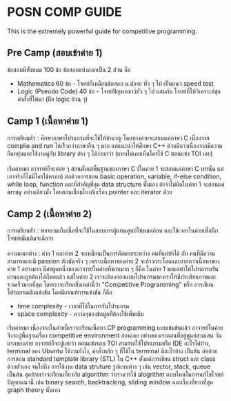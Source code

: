 # POSN COMP GUIDE
This is the extremely powerful guide for competitive programming.
## Pre Camp (สอบเข้าค่าย 1)
  ข้อสอบมีทั้งหมด 100 ข้อ ข้อสอบแบ่งออกเป็น 2 ส่วน คือ
  - Mathematics 60 ข้อ - โจทย์ก็เหมือนข้อสอบ ม.ปลาย ทั่ว ๆ ไป เป็นแนว speed test
  - Logic (Pseudo Code) 40 ข้อ - โจทย์ปัญหาเชาว์ทั่ว ๆ ไป ผสมกับ โจทย์ที่ให้วิเคราะห์ชุดคำสั่งที่ให้มา (ฝึก logic ล้วน ๆ)
## Camp 1 (เนื้อหาค่าย 1)
  การเตรียมตัว : ศึกษาภาษาโปรแกรมที่จะใช้ให้ชำนาญ โดยทางค่ายจะสอนแค่ภาษา C เนื่องจาก complie and run ได้เร็วกว่าภาษาอื่น ๆ มาก แต่แนะนำให้ศึกษา C++ ด้วยดีกว่าเนื่องจากมีความยืดหยุ่นและใช้งานคู่กับ library ต่าง ๆ ได้ง่ายกว่า (แทบไม่เคยเห็นใครใช้ C ตอนแข่ง TOI เลย)<br /><br />
  เริ่มค่ายมา อาจารย์ก็จะค่อย ๆ สอนตั้งแต่พื้นฐานของภาษา C (ในค่าย 1 จะสอนแค่ภาษา C เท่านั้น แต่เอาจริงก็ไม่มีใครใช้หรอก) ต่อด้วยการสอน basic operation, variable, if-else condition, while loop, function และที่สำคัญที่สุด data structure นั้นเอง ถ้าจำไม่ผิดในค่าย 1 จะสอนแค่ array อย่างเดียวมั้ง โดยสอนเชื่อมโยงกับเรื่อง pointer และ iterator ด้วย
## Camp 2 (เนื้อหาค่าย 2)
  การเตรียมตัว : พยายามเก็บเนื้อที่จะใช้ในสอบการผู้แทนศูนย์ให้หมดก่อน และใช้เวลาในค่ายเพื่อฝึกโจทย์เพิ่มเติมจะดีกว่า<br /><br />
  ความแตกต่าง : ค่าย 1 และค่าย 2 จะเหมือนเป็นการคัดแยกระหว่าง คนที่แค่ทำได้ กับ คนที่มีความสามารถและมี passion กับมันจริง ๆ เพราะเนื้อหาของค่าย 2 จะก้าวกระโดดและยากกว่าเนื้อหาของค่าย 1 อย่างมาก มีคำพูดหนึ่งของอาจารย์ในค่ายที่ชอบมาก ๆ ก็คือ ในค่าย 1 ขอแค่ทำให้โปรแกรมรันผ่านและถูกต้องได้ก็พอแล้ว แต่ในค่าย 2 เราจะต้องออกแบบโปรแกรมของเราให้มีประสิทธภาพและรวดเร็วมากที่สุด โดยเราจะเรียกสิ่งเหล่านี้ว่า "Competitive Programming" หรือ การเขียนโปรแกรมเชิงแข่งขัน โดยมีเกณฑ์การแข่งขัน ก็คือ
   - time complexity - เวลาที่ใช้ในการรันโปรแกรม
   - space complexity - ความจุของข้อมูลที่ต้องใช้เพิ่มเติม<br />
   
เริ่มค่ายมา เนื่องจากในค่ายนี้เราจะเรียนเนื้อหา CP programming แบบเข้มข้นแล้ว อาจารย์ในค่ายจึงจะปูพื้นฐานเรื่อง competitive environment ก่อนเลย อย่างของเราตอนที่อยู่ศูนย์สามเสน วันแรกของค่าย อาจารย์ก็จะปูเลยว่า ตอนแข่งรอบ TOI สามารถใช้โปรแกรมหรือ IDE อะไรได้บ้าง, terminal ของ Ubuntu ใช้งานยังไง, คำสั่งหลัก ๆ ที่ใช้ใน terminal มีอะไรบ้าง เป็นต้น ต่อด้วยการสอน standard template library (STL) ใน C++ ตั้งแต่การเขียน struct และ class ด้วยตัวเอง จนไปถึง การใช้งาน data struture รูปแบบต่าง ๆ เช่น vector, stack, queue เป็นต้น สุดท้ายเราจะเรียนเกี่ยวกับ algorithm ว่าเราควรใช้ alogrithm แบบไหนในการแก้ไขโจทย์ปัญหาแนวนี้ เช่น binary search, backtracking, sliding window และเรื่องที่ยากที่สุด graph theory นั้นเอง
